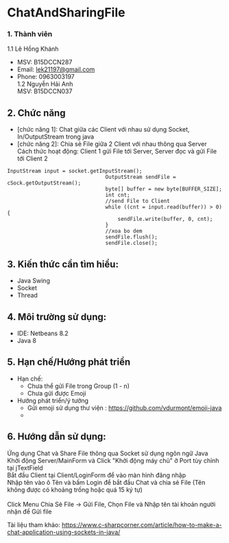 # ChatAndSharingFile<br />

### 1. Thành viên<br />
  1.1 Lê Hồng Khánh<br />
- MSV: B15DCCN287<br />
- Email: lek21197@gmail.com<br />
- Phone: 0963003197<br />
  1.2 Nguyễn Hải Anh<br />
  MSV: B15DCCN037<br />

## 2. Chức năng <br />
- [chức năng 1]: Chat giữa các Client với nhau sử dụng Socket, In/OutputStream trong java<br />
- [chức năng 2]: Chia sẻ File giữa 2 Client với nhau thông qua Server <br />
	Cách thức hoạt động: Client 1 gửi File tới Server, Server đọc và gửi File tới Client 2

```
InputStream input = socket.getInputStream();
                                OutputStream sendFile = cSock.getOutputStream();
                                byte[] buffer = new byte[BUFFER_SIZE];
                                int cnt;
                                //send File to Client
                                while ((cnt = input.read(buffer)) > 0) {
                                    sendFile.write(buffer, 0, cnt);
                                }
                                //xoa bo dem 
                                sendFile.flush();
                                sendFile.close();
```

## 3. Kiến thức cần tìm hiểu: <br />
- Java Swing<br />
- Socket<br />
- Thread<br />

## 4. Môi trường sử dụng:<br />
- IDE: Netbeans 8.2<br />
- Java 8<br />

## 5. Hạn chế/Hướng phát triển<br />
- Hạn chế:<br />
	+ Chưa thể gửi File trong Group (1 - n)<br />
	+ Chưa gửi được Emoji<br />
- Hướng phát triển/ý tưởng<br />
	+ Gửi emoji sử dụng thư viện : https://github.com/vdurmont/emoji-java<br />
	+ <br />

## 6. Hướng dẫn sử dụng: <br />
Ứng dụng Chat và Share File thông qua Socket sử dụng ngôn ngữ Java <br />
Khởi động Server/MainForm và Click "Khởi động máy chủ" ở Port tùy chỉnh tại jTextField<br />
Bắt đầu Client tại Client/LoginForm để vào màn hình đăng nhập<br />
Nhập tên vào ô Tên và bấm Login để bắt đầu Chat và chia sẻ File (Tên không được có khoảng trống hoặc quá 15 ký tự)<br />
<br />
Click Menu Chia Sẻ File -> Gửi File, Chọn File và Nhập tên tài khoản người nhận để Gửi file<br />

Tài liệu tham khảo:
https://www.c-sharpcorner.com/article/how-to-make-a-chat-application-using-sockets-in-java/

